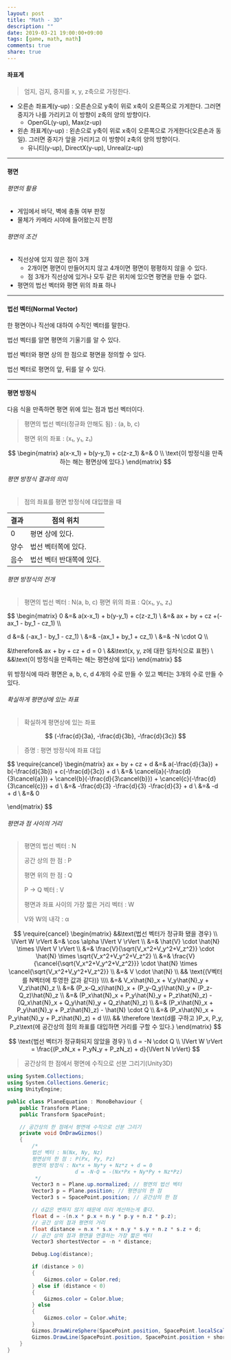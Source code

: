 ```yaml
---
layout: post
title: "Math - 3D"
description: ""
date: 2019-03-21 19:00:00+09:00
tags: [game, math, math]
comments: true
share: true
---
```








#### 좌표계

>  엄지, 검지, 중지를 x, y, z축으로 가정한다.

- 오른손 좌표계(y-up) : 오른손으로 y축이 위로 x축이 오른쪽으로 가게한다. 그러면 중지가  나를 가리키고 이 방향이 z축의 양의 방향이다.
  - OpenGL(y-up), Max(z-up)
- 왼손 좌표계(y-up) : 왼손으로 y축이 위로 x축이 오른쪽으로 가게한다(오른손과 동일). 그러면 중지가 앞을 가리키고 이 방향이 z축의 양의 방향이다.
  - 유니티(y-up), DirectX(y-up), Unreal(z-up)



---



#### 평면

###### 평면의 활용

- 게임에서 바닥, 벽에 충돌 여부 판정
- 물체가 카메라 시야에 들어왔는지 판정



###### 평면의 조건

- 직선상에 있지 않은 점이 3개
   - 2개이면 평면이 만들어지지 않고 4개이면 평면이 평평하지 않을 수 있다.
   - 점 3개가 직선상에 있거나 모두 같은 위치에 있으면 평면을 만들 수 없다.
- 평면의 법선 벡터와 평면 위의 좌표 하나

---



#### 법선 벡터(Normal Vector)

한 평면이나 직선에 대하여 수직인 벡터를 말한다.

법선 벡터를 알면 평면의 기울기를 알 수 있다.

법선 벡터와 평면 상의 한 점으로 평면을 정의할 수 있다.

법선 벡터로 평면의 앞, 뒤를 알 수 있다.

---



#### 평면 방정식

다음 식을 만족하면 평면 위에 있는 점과 법선 벡터이다.

> 평면의 법선 벡터(정규화 안해도 됨) : (a, b, c)
>
> 평면 위의 좌표 : (x₁, y₁, z₁)

$$
\begin{matrix}
a(x-x_1) + b(y-y_1) + c(z-z_1) &=& 0 \\
\text{이 방정식을 만족하는 해는 평면상에 있다.}
\end{matrix}
$$


###### 평면 방정식 결과의 의미

> 점의 좌표를 평면 방정식에 대입했을 때

| 결과 | 점의 위치                |
| ---- | ------------------------ |
| 0    | 평면 상에 있다.          |
| 양수 | 법선 벡터쪽에 있다.      |
| 음수 | 법선 벡터 반대쪽에 있다. |



###### 평면 방정식의 전개


> 평면의 법선 벡터 : N(a, b, c)
> 평면 위의 좌표 : Q(x₁, y₁, z₁)

$$
\begin{matrix}
0 &=& a(x-x_1) + b(y-y_1) + c(z-z_1) \\
&=& ax + by + cz +(-ax_1 - by_1 - cz_1) \\\\

d &=& (-ax_1 - by_1 - cz_1) \\
&=& -(ax_1 + by_1 + cz_1) \\
&=& -N \cdot Q \\\\

&\therefore& ax + by + cz + d = 0 \\
&&\text{x, y, z에 대한 일차식으로 표현} \\
&&\text{이 방정식을 만족하는 해는 평면상에 있다}
\end{matrix}
$$



위 방정식에 따라 평면은 a, b, c, d 4개의 수로 만들 수 있고 벡터는 3개의 수로 만들 수 있다.



###### 확실하게 평면상에 있는 좌표

> 확실하게 평면상에 있는 좌표

$$
(-\frac{d}{3a}, -\frac{d}{3b}, -\frac{d}{3c})
$$

> 증명 : 평면 방정식에 좌표 대입

$$
\require{cancel}
\begin{matrix}
ax + by + cz + d
&=& a(-\frac{d}{3a}) + b(-\frac{d}{3b}) + c(-\frac{d}{3c}) + d \\
&=& \cancel{a}(-\frac{d}{3\cancel{a}}) + \cancel{b}(-\frac{d}{3\cancel{b}}) + \cancel{c}(-\frac{d}{3\cancel{c}}) + d \\
&=& -\frac{d}{3} -\frac{d}{3} -\frac{d}{3} + d \\
&=& -d + d \\
&=& 0

\end{matrix}
$$





###### 평면과 점 사이의 거리

> 평면의 법선 벡터 : N
>
> 공간 상의 한 점 : P
>
> 평면 위의 한 점 : Q
>
> P → Q  벡터 : V
>
> 평면과 좌표 사이의 가장 짧은 거리 벡터 : W
>
> V와 W의 내각 : α

$$
\require{cancel}
\begin{matrix}
&&\text{법선 벡터가 정규화 됐을 경우} \\
\lVert W \rVert &=& \cos \alpha \lVert V \rVert \\
&=& \hat{V} \cdot \hat{N} \times \lVert V \rVert \\
&=& \frac{V}{\sqrt{V_x^2+V_y^2+V_z^2}} \cdot \hat{N} \times \sqrt{V_x^2+V_y^2+V_z^2} \\
&=& \frac{V}{\cancel{\sqrt{V_x^2+V_y^2+V_z^2}}} \cdot \hat{N} \times \cancel{\sqrt{V_x^2+V_y^2+V_z^2}} \\
&=& V \cdot \hat{N} \\
&& \text{(V벡터를 N벡터에 투영한 값과 같다)} \\\\
&=& V_x\hat{N}_x + V_y\hat{N}_y + V_z\hat{N}_z \\
&=& (P_x-Q_x)\hat{N}_x + (P_y-Q_y)\hat{N}_y + (P_z-Q_z)\hat{N}_z \\
&=& (P_x\hat{N}_x + P_y\hat{N}_y + P_z\hat{N}_z) - (Q_x\hat{N}_x + Q_y\hat{N}_y + Q_z\hat{N}_z) \\
&=& (P_x\hat{N}_x + P_y\hat{N}_y + P_z\hat{N}_z) - \hat{N} \cdot Q \\
&=& (P_x\hat{N}_x + P_y\hat{N}_y + P_z\hat{N}_z) + d \\\\
&& \therefore \text{d를 구하고 }P_x, P_y, P_z\text{에 공간상의 점의 좌표를 대입하면 거리를 구할 수 있다.}
\end{matrix}
$$


$$
\text{법선 벡터가 정규화되지 않았을 경우} \\
d = -N \cdot Q \\
\lVert W \rVert = \frac{(P_xN_x + P_yN_y + P_zN_z) + d}{\lVert N \rVert}
$$



> 공간상의 한 점에서 평면에 수직으로 선분 그리기(Unity3D)

```C#
using System.Collections;
using System.Collections.Generic;
using UnityEngine;

public class PlaneEquation : MonoBehaviour {
    public Transform Plane;
    public Transform SpacePoint;

    // 공간상의 한 점에서 평면에 수직으로 선분 그리기
    private void OnDrawGizmos()
    {
        /*
        법선 벡터 : N(Nx, Ny, Nz)
        평면상의 한 점 : P(Px, Py, Pz)
        평면의 방정식 : Nx*x + Ny*y + Nz*z + d = 0
                      d = -N·Q = -(Nx*Px + Ny*Py + Nz*Pz)
         */
        Vector3 n = Plane.up.normalized; // 평면의 법선 벡터
        Vector3 p = Plane.position; // 평면상의 한 점
        Vector3 s = SpacePoint.position; // 공간상의 한 점

        // d값은 변하지 않기 때문에 미리 계산하는게 좋다.
        float d = -(n.x * p.x + n.y * p.y + n.z * p.z);
        // 공간 상의 점과 평면의 거리
        float distance = n.x * s.x + n.y * s.y + n.z * s.z + d;
        // 공간 상의 점과 평면을 연결하는 가장 짧은 벡터
        Vector3 shortestVector = -n * distance;

        Debug.Log(distance);

        if (distance > 0)
        {
            Gizmos.color = Color.red;
        } else if (distance < 0)
        {
            Gizmos.color = Color.blue;
        } else
        {
            Gizmos.color = Color.white;
        }
        Gizmos.DrawWireSphere(SpacePoint.position, SpacePoint.localScale.x);
        Gizmos.DrawLine(SpacePoint.position, SpacePoint.position + shortestVector);
    }
}

```

